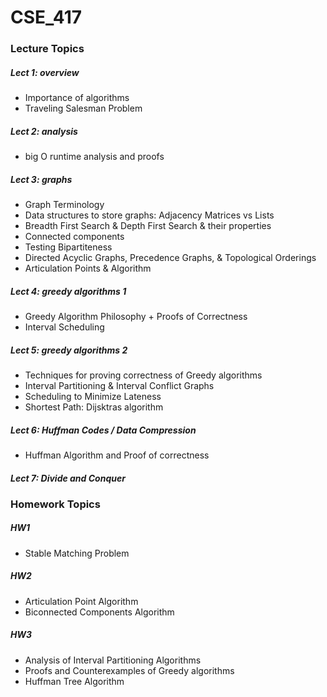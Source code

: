 # CSE_417


### Lecture Topics

##### Lect 1: overview
- Importance of algorithms
- Traveling Salesman Problem

##### Lect 2: analysis
- big O runtime analysis and proofs

##### Lect 3: graphs
- Graph Terminology
- Data structures to store graphs: Adjacency Matrices vs Lists
- Breadth First Search & Depth First Search & their properties
- Connected components
- Testing Bipartiteness
- Directed Acyclic Graphs, Precedence Graphs, & Topological Orderings
- Articulation Points & Algorithm

##### Lect 4: greedy algorithms 1
- Greedy Algorithm Philosophy + Proofs of Correctness
- Interval Scheduling

##### Lect 5: greedy algorithms 2

- Techniques for proving correctness of Greedy algorithms
- Interval Partitioning & Interval Conflict Graphs
- Scheduling to Minimize Lateness
- Shortest Path: Dijsktras algorithm

##### Lect 6: Huffman Codes / Data Compression
- Huffman Algorithm and Proof of correctness


##### Lect 7: Divide and Conquer


### Homework Topics


##### HW1
- Stable Matching Problem 

##### HW2
- Articulation Point Algorithm
- Biconnected Components Algorithm

##### HW3
- Analysis of Interval Partitioning Algorithms
- Proofs and Counterexamples of Greedy algorithms
- Huffman Tree Algorithm

